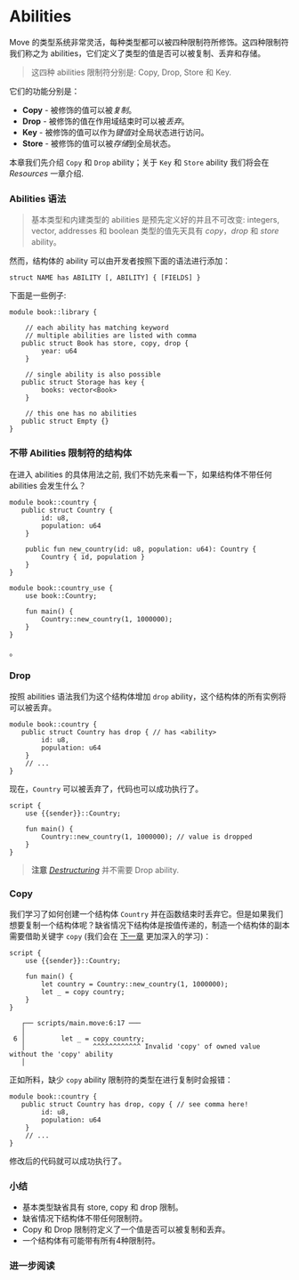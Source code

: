 # Abilities

Move 的类型系统非常灵活，每种类型都可以被四种限制符所修饰。这四种限制符我们称之为 abilities，它们定义了类型的值是否可以被复制、丢弃和存储。

> 这四种 abilities 限制符分别是: Copy, Drop, Store 和 Key.

它们的功能分别是：

- **Copy** - 被修饰的值可以被*复制*。
- **Drop** - 被修饰的值在作用域结束时可以被*丢弃*。
- **Key** - 被修饰的值可以作为*键值*对全局状态进行访问。
- **Store** - 被修饰的值可以被*存储*到全局状态。

本章我们先介绍 `Copy` 和 `Drop` ability；关于 `Key` 和 `Store` ability 我们将会在 *Resources* 一章介绍.

### Abilities 语法

> 基本类型和内建类型的 abilities 是预先定义好的并且不可改变: integers, vector, addresses 和 boolean 类型的值先天具有 *copy*，*drop* 和 *store* ability。

然而，结构体的 ability 可以由开发者按照下面的语法进行添加：

```Move
struct NAME has ABILITY [, ABILITY] { [FIELDS] }
```

下面是一些例子:

```Move
module book::library {
    
    // each ability has matching keyword
    // multiple abilities are listed with comma
   public struct Book has store, copy, drop {
        year: u64
    }

    // single ability is also possible
   public struct Storage has key {
        books: vector<Book>
    }

    // this one has no abilities 
   public struct Empty {}
}
```

### 不带 Abilities 限制符的结构体

在进入 abilities 的具体用法之前, 我们不妨先来看一下，如果结构体不带任何 abilities 会发生什么？

```Move
module book::country {
   public struct Country {
        id: u8,
        population: u64
    }
    
    public fun new_country(id: u8, population: u64): Country {
        Country { id, population }
    }
}
```

```Move
module book::country_use {
    use book::Country;

    fun main() {
        Country::new_country(1, 1000000);
    }   
}
```
。

### Drop

按照 abilities 语法我们为这个结构体增加 `drop` ability，这个结构体的所有实例将可以被丢弃。

```Move
module book::country {
   public struct Country has drop { // has <ability>
        id: u8,
        population: u64
    }
    // ...
}
```

现在，`Country` 可以被丢弃了，代码也可以成功执行了。

```Move
script {
    use {{sender}}::Country;

    fun main() {
        Country::new_country(1, 1000000); // value is dropped
    }   
}
```

> **注意** [*Destructuring*](/advanced-topics/struct.html#destructing-structures) 并不需要 Drop ability.

### Copy

我们学习了如何创建一个结构体 `Country` 并在函数结束时丢弃它。但是如果我们想要复制一个结构体呢？缺省情况下结构体是按值传递的，制造一个结构体的副本需要借助关键字 `copy` (我们会在 [下一章](/advanced-topics/ownership-and-references.html) 更加深入的学习)：

```Move
script {
    use {{sender}}::Country;

    fun main() {
        let country = Country::new_country(1, 1000000);
        let _ = copy country;
    }   
}
```

```
   ┌── scripts/main.move:6:17 ───
   │
 6 │         let _ = copy country;
   │                 ^^^^^^^^^^^^ Invalid 'copy' of owned value without the 'copy' ability
   │
```

正如所料，缺少 `copy` ability 限制符的类型在进行复制时会报错：

```Move
module book::country {
   public struct Country has drop, copy { // see comma here!
        id: u8,
        population: u64
    }
    // ...
}
```

修改后的代码就可以成功执行了。

### 小结

- 基本类型缺省具有 store, copy 和 drop 限制。
- 缺省情况下结构体不带任何限制符。
- Copy 和 Drop 限制符定义了一个值是否可以被复制和丢弃。
- 一个结构体有可能带有所有4种限制符。

### 进一步阅读

